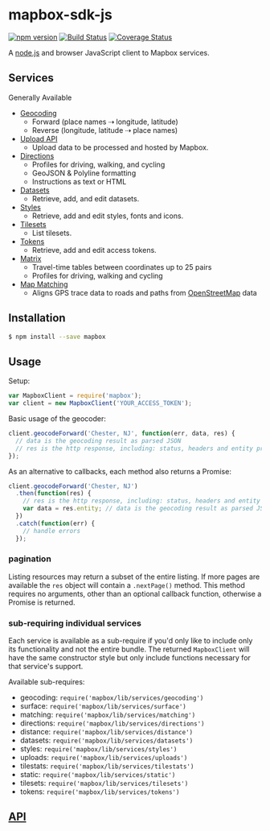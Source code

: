 # mapbox-sdk-js

[![npm version](https://badge.fury.io/js/mapbox.svg)](http://badge.fury.io/js/mapbox)
[![Build Status](https://travis-ci.org/mapbox/mapbox-sdk-js.svg?branch=master)](https://travis-ci.org/mapbox/mapbox-sdk-js)
[![Coverage Status](https://coveralls.io/repos/mapbox/mapbox-sdk-js/badge.svg?branch=master&service=github)](https://coveralls.io/github/mapbox/mapbox-sdk-js?branch=master)

A [node.js](https://nodejs.org/) and browser JavaScript client
to Mapbox services.

## Services

Generally Available

* [Geocoding](https://www.mapbox.com/api-documentation/#geocoding)
  * Forward (place names ⇢  longitude, latitude)
  * Reverse (longitude, latitude ⇢ place names)
* [Upload API](https://www.mapbox.com/api-documentation/#uploads)
  * Upload data to be processed and hosted by Mapbox.
* [Directions](https://www.mapbox.com/api-documentation/#directions)
  * Profiles for driving, walking, and cycling
  * GeoJSON & Polyline formatting
  * Instructions as text or HTML
* [Datasets](https://www.mapbox.com/api-documentation/#datasets)
  * Retrieve, add, and edit datasets.
* [Styles](https://www.mapbox.com/api-documentation/#styles)
  * Retrieve, add and edit styles, fonts and icons.
* [Tilesets](https://www.mapbox.com/api-documentation/#tilesets)
  * List tilesets.
* [Tokens](https://www.mapbox.com/api-documentation/#tokens)
  * Retrieve, add and edit access tokens.
* [Matrix](https://www.mapbox.com/api-documentation/#matrix)
  * Travel-time tables between coordinates up to 25 pairs
  * Profiles for driving, walking and cycling
* [Map Matching](https://www.mapbox.com/api-documentation/#map-matching)
  * Aligns GPS trace data to roads and paths from
    [OpenStreetMap](https://www.openstreetmap.org/) data

## Installation

```sh
$ npm install --save mapbox
```

## Usage

Setup:

```js
var MapboxClient = require('mapbox');
var client = new MapboxClient('YOUR_ACCESS_TOKEN');
```

Basic usage of the geocoder:

```js
client.geocodeForward('Chester, NJ', function(err, data, res) {
  // data is the geocoding result as parsed JSON
  // res is the http response, including: status, headers and entity properties
});
```

As an alternative to callbacks, each method also returns a Promise:

```js
client.geocodeForward('Chester, NJ')
  .then(function(res) {
    // res is the http response, including: status, headers and entity properties
    var data = res.entity; // data is the geocoding result as parsed JSON
  })
  .catch(function(err) {
    // handle errors
  });
```

### pagination

Listing resources may return a subset of the entire listing. If more pages are
available the `res` object will contain a `.nextPage()` method. This method
requires no arguments, other than an optional callback function, otherwise a
Promise is returned.

### sub-requiring individual services

Each service is available as a sub-require if you'd only like to include only
its functionality and not the entire bundle. The returned `MapboxClient`
will have the same constructor style but only include functions necessary
for that service's support.

Available sub-requires:

* geocoding: `require('mapbox/lib/services/geocoding')`
* surface: `require('mapbox/lib/services/surface')`
* matching: `require('mapbox/lib/services/matching')`
* directions: `require('mapbox/lib/services/directions')`
* distance: `require('mapbox/lib/services/distance')`
* datasets: `require('mapbox/lib/services/datasets')`
* styles: `require('mapbox/lib/services/styles')`
* uploads: `require('mapbox/lib/services/uploads')`
* tilestats: `require('mapbox/lib/services/tilestats')`
* static: `require('mapbox/lib/services/static')`
* tilesets: `require('mapbox/lib/services/tilesets')`
* tokens: `require('mapbox/lib/services/tokens')`

## [API](API.md)
